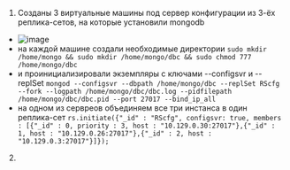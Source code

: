 1. Созданы 3 виртуальные машины под сервер конфигурации из 3-ёх реплика-сетов, на которые установили mongodb
  * ![image](https://user-images.githubusercontent.com/87138548/233784601-50a7d911-1b47-481c-98f2-c810505963c5.png)
  * на каждой машине создали необходимые директории 
  `sudo mkdir /home/mongo && sudo mkdir /home/mongo/dbc && sudo chmod 777 /home/mongo/dbc`
  * и проинициализировали экземпляры с ключами --configsvr и --replSet
  `mongod --configsvr --dbpath /home/mongo/dbc --replSet RScfg --fork --logpath /home/mongo/dbc/dbc.log --pidfilepath /home/mongo/dbc/dbc.pid --port 27017 --bind_ip_all`
  * на одном из сервреов объединяем все три инстанса в один реплика-сет
  `rs.initiate({"_id" : "RScfg", configsvr: true, members : [{"_id" : 0, priority : 3, host : "10.129.0.30:27017"},{"_id" : 1, host : "10.129.0.26:27017"},{"_id" : 2, host : "10.129.0.3:27017"}]});`
2. 

